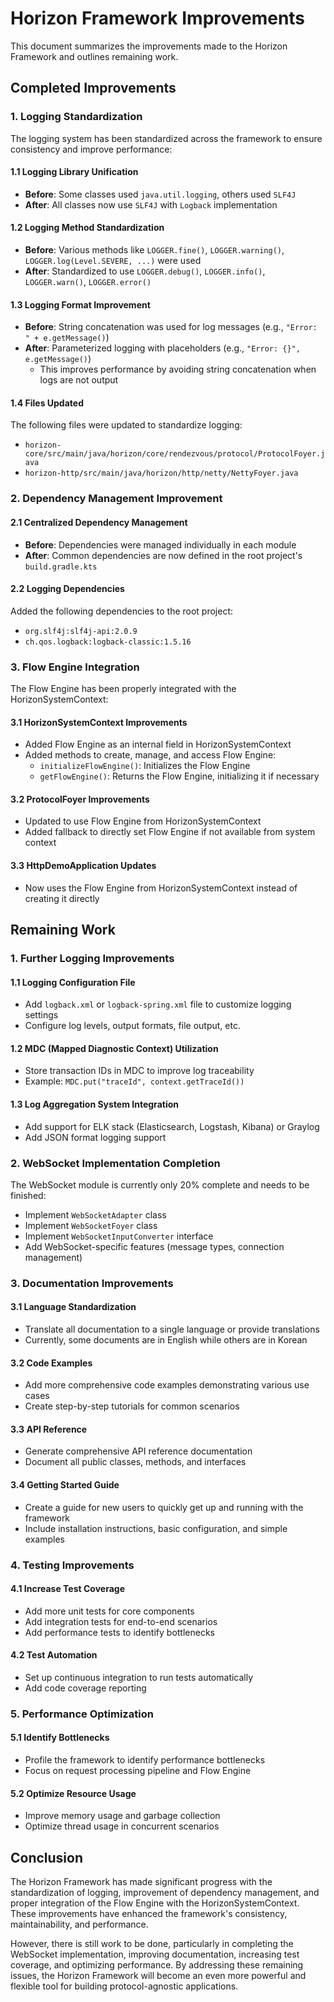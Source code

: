 # Horizon Framework Improvements

This document summarizes the improvements made to the Horizon Framework and outlines remaining work.

## Completed Improvements

### 1. Logging Standardization

The logging system has been standardized across the framework to ensure consistency and improve performance:

#### 1.1 Logging Library Unification
- **Before**: Some classes used `java.util.logging`, others used `SLF4J`
- **After**: All classes now use `SLF4J` with `Logback` implementation

#### 1.2 Logging Method Standardization
- **Before**: Various methods like `LOGGER.fine()`, `LOGGER.warning()`, `LOGGER.log(Level.SEVERE, ...)` were used
- **After**: Standardized to use `LOGGER.debug()`, `LOGGER.info()`, `LOGGER.warn()`, `LOGGER.error()`

#### 1.3 Logging Format Improvement
- **Before**: String concatenation was used for log messages (e.g., `"Error: " + e.getMessage()`)
- **After**: Parameterized logging with placeholders (e.g., `"Error: {}", e.getMessage()`)
  - This improves performance by avoiding string concatenation when logs are not output

#### 1.4 Files Updated
The following files were updated to standardize logging:
- `horizon-core/src/main/java/horizon/core/rendezvous/protocol/ProtocolFoyer.java`
- `horizon-http/src/main/java/horizon/http/netty/NettyFoyer.java`

### 2. Dependency Management Improvement

#### 2.1 Centralized Dependency Management
- **Before**: Dependencies were managed individually in each module
- **After**: Common dependencies are now defined in the root project's `build.gradle.kts`

#### 2.2 Logging Dependencies
Added the following dependencies to the root project:
- `org.slf4j:slf4j-api:2.0.9`
- `ch.qos.logback:logback-classic:1.5.16`

### 3. Flow Engine Integration

The Flow Engine has been properly integrated with the HorizonSystemContext:

#### 3.1 HorizonSystemContext Improvements
- Added Flow Engine as an internal field in HorizonSystemContext
- Added methods to create, manage, and access Flow Engine:
  - `initializeFlowEngine()`: Initializes the Flow Engine
  - `getFlowEngine()`: Returns the Flow Engine, initializing it if necessary

#### 3.2 ProtocolFoyer Improvements
- Updated to use Flow Engine from HorizonSystemContext
- Added fallback to directly set Flow Engine if not available from system context

#### 3.3 HttpDemoApplication Updates
- Now uses the Flow Engine from HorizonSystemContext instead of creating it directly

## Remaining Work

### 1. Further Logging Improvements

#### 1.1 Logging Configuration File
- Add `logback.xml` or `logback-spring.xml` file to customize logging settings
- Configure log levels, output formats, file output, etc.

#### 1.2 MDC (Mapped Diagnostic Context) Utilization
- Store transaction IDs in MDC to improve log traceability
- Example: `MDC.put("traceId", context.getTraceId())`

#### 1.3 Log Aggregation System Integration
- Add support for ELK stack (Elasticsearch, Logstash, Kibana) or Graylog
- Add JSON format logging support

### 2. WebSocket Implementation Completion

The WebSocket module is currently only 20% complete and needs to be finished:

- Implement `WebSocketAdapter` class
- Implement `WebSocketFoyer` class
- Implement `WebSocketInputConverter` interface
- Add WebSocket-specific features (message types, connection management)

### 3. Documentation Improvements

#### 3.1 Language Standardization
- Translate all documentation to a single language or provide translations
- Currently, some documents are in English while others are in Korean

#### 3.2 Code Examples
- Add more comprehensive code examples demonstrating various use cases
- Create step-by-step tutorials for common scenarios

#### 3.3 API Reference
- Generate comprehensive API reference documentation
- Document all public classes, methods, and interfaces

#### 3.4 Getting Started Guide
- Create a guide for new users to quickly get up and running with the framework
- Include installation instructions, basic configuration, and simple examples

### 4. Testing Improvements

#### 4.1 Increase Test Coverage
- Add more unit tests for core components
- Add integration tests for end-to-end scenarios
- Add performance tests to identify bottlenecks

#### 4.2 Test Automation
- Set up continuous integration to run tests automatically
- Add code coverage reporting

### 5. Performance Optimization

#### 5.1 Identify Bottlenecks
- Profile the framework to identify performance bottlenecks
- Focus on request processing pipeline and Flow Engine

#### 5.2 Optimize Resource Usage
- Improve memory usage and garbage collection
- Optimize thread usage in concurrent scenarios

## Conclusion

The Horizon Framework has made significant progress with the standardization of logging, improvement of dependency management, and proper integration of the Flow Engine with the HorizonSystemContext. These improvements have enhanced the framework's consistency, maintainability, and performance.

However, there is still work to be done, particularly in completing the WebSocket implementation, improving documentation, increasing test coverage, and optimizing performance. By addressing these remaining issues, the Horizon Framework will become an even more powerful and flexible tool for building protocol-agnostic applications.